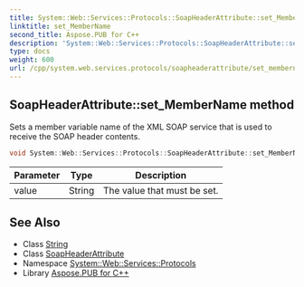 ```yaml
---
title: System::Web::Services::Protocols::SoapHeaderAttribute::set_MemberName method
linktitle: set_MemberName
second_title: Aspose.PUB for C++
description: 'System::Web::Services::Protocols::SoapHeaderAttribute::set_MemberName method. Sets a member variable name of the XML SOAP service that is used to receive the SOAP header contents in C++.'
type: docs
weight: 600
url: /cpp/system.web.services.protocols/soapheaderattribute/set_membername/
---
```

## SoapHeaderAttribute::set_MemberName method


Sets a member variable name of the XML SOAP service that is used to receive the SOAP header contents.

```cpp
void System::Web::Services::Protocols::SoapHeaderAttribute::set_MemberName(String value)
```


| Parameter | Type | Description |
| --- | --- | --- |
| value | String | The value that must be set. |

## See Also

* Class [String](../../../system/string/)
* Class [SoapHeaderAttribute](../)
* Namespace [System::Web::Services::Protocols](../../)
* Library [Aspose.PUB for C++](../../../)
